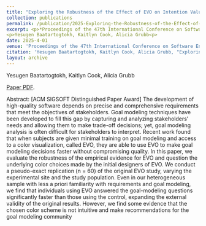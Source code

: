```yaml
---
title: "Exploring the Robustness of the Effect of EVO on Intention Valuation through Replication"
collection: publications
permalink: /publication/2025-Exploring-the-Robustness-of-the-Effect-of-EVO-on-Intention-Valuation-through-Replication
excerpt: <p>*Proceedings of the 47th International Conference on Software Engineering (ICSE), 2025*. **ACM SIGSOFT Distinguished Paper Award.**<p>
<p>Yesugen Baatartogtokh, Kaitlyn Cook, Alicia Grubb<p>
date: 2025-4-01
venue: 'Proceedings of the 47th International Conference on Software Engineering (ICSE 2025)'
citation: 'Yesugen Baatartogtokh, Kaitlyn Cook, Alicia Grubb, "Exploring the Robustness of the Effect of EVO on Intention Valuation through Replication." Proceedings of the 47th International Conference on Software Engineering (ICSE), 2025.'
layout: archive
---
```

Yesugen Baatartogtokh, Kaitlyn Cook, Alicia Grubb

[Paper PDF](https://yesugenb.github.io/icse25-paper.pdf).

Abstract: [ACM SIGSOFT Distinguished Paper Award] The development of high-quality software depends on precise and comprehensive requirements that meet the objectives of stakeholders. Goal modeling techniques have been developed to fill this gap by capturing and analyzing stakeholders’ needs and allowing them to make trade-off decisions; yet, goal modeling analysis is often difficult for stakeholders to interpret. Recent work found that when subjects are given minimal training on goal modeling and access to a color visualization, called EVO, they are able to use EVO to make goal modeling decisions faster without compromising quality. In this paper, we evaluate the robustness of the empirical evidence for EVO and question the underlying color choices made by the initial designers of EVO. We conduct a pseudo-exact replication (n = 60) of the original EVO study, varying the experimental site and the study population. Even in our heterogeneous sample with less a priori familiarity with requirements and goal modeling, we find that individuals using EVO answered the goal-modeling questions significantly faster than those using the control, expanding the external validity of the original results. However, we find some evidence that the chosen color scheme is not intuitive and make recommendations for the goal modeling community
